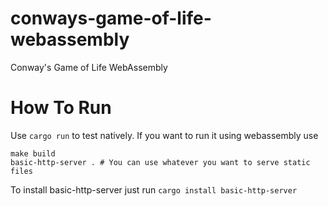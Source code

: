 # conways-game-of-life-webassembly
Conway's Game of Life WebAssembly

# How To Run
Use `cargo run` to test natively. If you want to run it using webassembly use 

```
make build
basic-http-server . # You can use whatever you want to serve static files
```

To install basic-http-server just run `cargo install basic-http-server`
